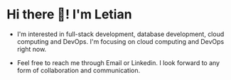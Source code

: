 # Hi there 👋! I'm Letian
- I'm interested in full-stack development, database development, cloud computing and DevOps. I'm focusing on cloud computing and DevOps right now.

- Feel free to reach me through Email or Linkedin. I look forward to any form of collaboration and communication.

<!---
RealAvocado/RealAvocado is a ✨ special ✨ repository because its `README.md` (this file) appears on your GitHub profile.
You can click the Preview link to take a look at your changes.
--->
